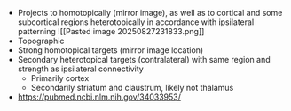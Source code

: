 - Projects to homotopically (mirror image), as well as to cortical and some subcortical regions heterotopically in accordance with ipsilateral patterning
![[Pasted image 20250827231833.png]]
- Topographic
- Strong homotopical targets (mirror image location)
- Secondary heterotopical targets (contralateral) with same region and strength as ipsilateral connectivity
	- Primarily cortex
	- Secondarily striatum and claustrum, likely not thalamus
- https://pubmed.ncbi.nlm.nih.gov/34033953/